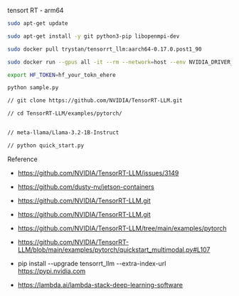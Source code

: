 tensort RT - arm64

```bash
sudo apt-get update

sudo apt-get install -y git python3-pip libopenmpi-dev

sudo docker pull trystan/tensorrt_llm:aarch64-0.17.0.post1_90

sudo docker run --gpus all -it --rm --network=host --env NVIDIA_DRIVER_CAPABILITIES=all --ipc=host --ulimit memlock=-1 --ulimit stack=67108864 --name jetson_container_20250602_065549 trystan/tensorrt_llm:aarch64-0.17.0.post1_90

export HF_TOKEN=hf_your_tokn_ehere

python sample.py

// git clone https://github.com/NVIDIA/TensorRT-LLM.git

// cd TensorRT-LLM/examples/pytorch/


// meta-llama/Llama-3.2-1B-Instruct

// python quick_start.py


```

Reference
- https://github.com/NVIDIA/TensorRT-LLM/issues/3149
- https://github.com/dusty-nv/jetson-containers
- https://github.com/NVIDIA/TensorRT-LLM.git
- https://github.com/NVIDIA/TensorRT-LLM.git
- https://github.com/NVIDIA/TensorRT-LLM/tree/main/examples/pytorch
- https://github.com/NVIDIA/TensorRT-LLM/blob/main/examples/pytorch/quickstart_multimodal.py#L107

- pip install --upgrade tensorrt_llm --extra-index-url https://pypi.nvidia.com
- https://lambda.ai/lambda-stack-deep-learning-software